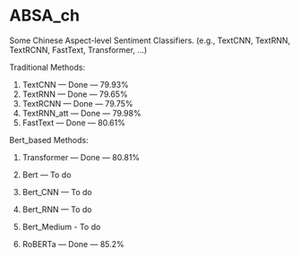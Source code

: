 # ABSA_ch
Some Chinese Aspect-level Sentiment Classifiers. (e.g., TextCNN, TextRNN, TextRCNN, FastText, Transformer, ...)



Traditional Methods:

1) TextCNN — Done — 79.93% 
2) TextRNN — Done — 79.65%
3) TextRCNN — Done — 79.75%
4) TextRNN_att — Done — 79.98%
5) FastText — Done — 80.61%



Bert_based Methods:

1) Transformer — Done — 80.81%
2) Bert — To do
3) Bert_CNN — To do
4) Bert_RNN — To do
5) Bert_Medium - To do



6) RoBERTa — Done — 85.2%
